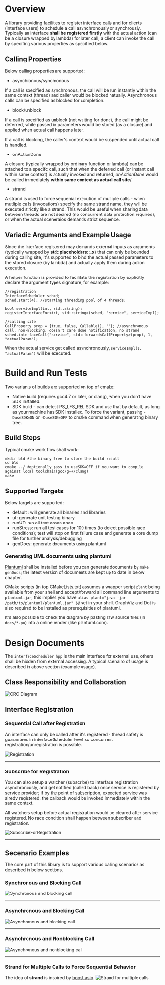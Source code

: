 # Overview
A library providing facilities to register interface calls and for clients (interface users) to schedule a call asynchronously or synchrously. Typically an interface **shall be registered firstly** with the actual action (can be a closure wrapped by lambda) for later call; a client can invoke the call by specifing various properties as specified below.

## Calling Properties
Below calling properties are supported:

* asynchronous/synchronous

If a call is specified as synchronous, the call will be run instantly within the same context (thread) and caller would be blocked natually. Asynchronous calls can be specified as blocked for completion.

* block/unblock

If a call is specified as unblock (not waiting for done), the call might be deferred, while passed in parameters would be stored (as a closure) and applied when actual call happens later.

If a call is blocking, the caller's context would be suspended until actual call is handled.

* onActionDone

A closure (typically wrapped by ordinary function or lambda) can be attached to a specifc call, such that when the deferred call (or instant call within same context) is actually invoked and returned, *onActionDone* would be called immediately **within same context as actual call site**/ 

* strand

A strand is used to force sequenial execution of mutliple calls - when mutliple calls (invocations) specify the same strand name, they will be executed strictly like a strand. This would be useful when sharing data between threads are not desired (no concurrent data protection required), or when the actual sceneraios demands strict sequence.

## Variadic Arguments and Example Usage
Since the interface registered may demands external inputs as arguments (typically wrapped by **std::placeholders::_x**) that can only be bounded during calling site, it's supported to bind the actual passed parameters to the stored closure (by lambda) and actually apply them during action execution.

A helper function is provided to facilitate the registration by explicitly declare the argument types signature, for example:
    
    //registration
    InterfaceScheduler sched;
    sched.start(4); //starting threading pool of 4 threads;

    bool serviceImpl(int, std::string);
    registerInterfaceFor<int, std::string>(sched, "service", serviceImpl);

    //calling site
    CallProperty prop = {true, false, Callable(), ""}; //asynchronous call, non-blocking, doesn't care done notification, no strand
    sched.interfaceCall("service", std::forward<CallProperty>(prop), 1, "actualParam");

When the actual service get called asynchronously, `serviceImpl(1, "actualParam")` will be executed.

# Build and Run Tests
Two variants of builds are supported on top of cmake:
* Native build (requires gcc4.7 or later, or clang), when you don't have SDK installed.
* SDK build - can detect PS_LFS_REL SDK and use that by default, as long as your machine has SDK installed.
To force the variant, passing `-DuseSDK=ON` or `-DuseSDK=OFF` to cmake command when generating binary tree.

## Build Steps
Typical cmake work flow shall work:

    mkdir bld #the binary tree to store the build result
    cd bld
    cmake ../ #optionally pass in useSDK=OFF if you want to compile against local toolchain(gcc/g++/clang)
    make

## Supported Targets
Below targets are supported:
* default : will generate all binaries and libraries
* ut: generate unit testing binary
* runUT: run all test cases once
* runStress: run all test cases for 100 times (to detect possible race conditions); test will stop on first failure case and generate a core dump file for further analysis/debugging.
* genDocs: generate documents using plantuml

### Generating UML documents using plantuml
[Plantuml](http://plantuml.com/) shall be installed before you can generate documents by `make genDocs`; the latest version of documents are kept up to date in below chapter. 

CMake scripts (in top CMakeLists.txt) assumes a wrapper script `plant` being available from your shell and accept/forward all command line arguments to `plantuml.jar`, this implies you have `alias plant="java -jar /path/to/plantuml/plantuml.jar" $@` set in your shell. 
GraphViz and Dot is also required to be installed as prerequisities of plantuml. 

It's also possible to check the diagram by pasting raw source files (in `docs/*.pu`) into a online render (like plantuml.com).

# Design Documents
The `interfaceScheduler.hpp` is the main interface for external use, others shall be hidden from external accessing. A typical scenairo of usage is described in above section (example usage).

## Class Responsibility and Collaboration
![CRC Diagram](docs/crc.png)

## Interface Registration

### Sequential Call after Registration
An interface can only be called after it's registered - thread safety is guaranteed in interfaceScheduler level so concurrent registration/unregistration is possible.

![Registration](docs/registerInterface.png)

---
### Subscribe for Registration
You can also setup a watcher (subscribe) to interface registration asynchronously, and get notified (called back) once service is registered by service provider; if by the point of subscription, expected service was alredy registered, the callback would be invoked immediately within the same context.

All watchers setup before actual registration would be cleared after service registered. No race condition shall happen between subscriber and registration.

![SubscribeForRegistration](docs/subscribeForRegistration.png) 

---
## Secenario Examples
The core part of this library is to support various calling scenarios as described in below sections.

### Synchronous and Blocking Call
![Synchronous and blocking call](docs/syncAndBlocking.png)

---

### Asynchronous and Blocking Call
![Asynchronous and blocking call](docs/asyncAndBlocking.png)

----
### Asynchronous and Nonblocking Call
![Asynchronous and nonblocking call](docs/asyncWithoutBlock.png)

----
### Strand for Multiple Calls to Force Sequential Behavior
The idea of **strand** is inspired by [boost.asio](http://www.boost.org/doc/libs/1_59_0/doc/html/boost_asio/reference/io_service__strand.html).
![Strand for multiple calls](docs/strandMultipleCallsAsSequential.png)